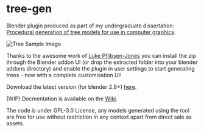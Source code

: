 # tree-gen

Blender plugin produced as part of my undergraduate dissertation: [Procedural generation of tree models for use in computer graphics](https://chewitt.me/Papers/CTH-Dissertation-2017.pdf).

![Tree Sample Image](http://chewitt.me/Folio/Trees.jpg)

Thanks to the awesome work of [Luke Pflibsen-Jones](https://github.com/luketimothyjones) you can install the zip through the Blender addon UI (or drop the extracted folder into your blender addons directory) and enable the plugin in user settings to start generating trees - now with a complete customisation UI! 

Download the latest version (for blender 2.8+) [here](https://github.com/friggog/tree-gen/archive/master.zip).

(WIP) Docmentation is available on the [Wiki](https://github.com/friggog/tree-gen/wiki).

The code is under GPL-3.0 License, any models generated using the tool are free for use without restriction in any context apart from direct sale as assets.
